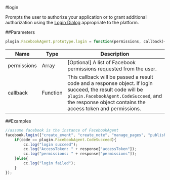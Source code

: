 #login

Prompts the user to authorize your application or to grant additional authorization using the [Login Dialog](https://developers.facebook.com/docs/facebook-login/) appropriate to the platform.

##Parameters

```javascript
plugin.FacebookAgent.prototype.login = function(permissions, callback){}
```

|Name|Type|Description|
|----|----|-----------|
|permissions|Array|[Optional] A list of Facebook permissions requested from the user.|
|callback|Function|This callback will be passed a result code and a response object. If login succeed, the result code will be `plugin.FacebookAgent.CodeSucceed`, and the response object contains the access token and permissions.|

##Examples

```javascript
//assume facebook is the instance of FacebookAgent
facebook.login(["create_event", "create_note", "manage_pages", "publish_actions"], function(code, response){
    if(code == plugin.FacebookAgent.CodeSucceed){
        cc.log("login succeed");
        cc.log("AccessToken: " + response["accessToken"]);
        cc.log("permissions: " + response["permissions"]);
    }else{
        cc.log("login failed");
    }
});
```